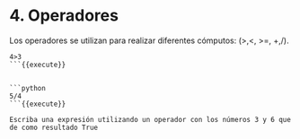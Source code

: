# 4. Operadores

Los operadores se utilizan para realizar diferentes cómputos: (>,<, >=, +,/).


```python>
4>3
```{{execute}}


```python
5/4
```{{execute}}

Escriba una expresión utilizando un operador con los números 3 y 6 que de como resultado True

